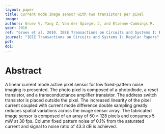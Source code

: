 ```yaml
---
layout: paper
title: Current mode image sensor with two transistors per pixel
image:
authors: Gruev V, Yang Z, Van der Spiegel J, and Etienne-Cummings R.
year: 2010
ref: "Gruev et al. 2010. IEEE Transactions on Circuits and Systems I: Regular Papers vol. 57, no. 6: 1154-1165."
journal: "IEEE Transactions on Circuits and Systems I: Regular Papers"
pdf:
doi:
---
```


# Abstract
A linear current mode active pixel sensor for low fixed-pattern noise imaging is presented. The photo pixel is composed of a photodiode, a reset transistor, and a transconductance amplifier transistor. The address switch transistor is placed outside the pixel. The increased linearity of the pixel current coupled with current mode difference double sampling greatly reduces spatial variations across the image sensor array. The fabricated image sensor is composed of an array of 50 × 128 pixels and consumes 5 mW at 30 fps. Column fixed pattern noise of 0.1% from the saturated current and signal to noise ratio of 43.3 dB is achieved.
